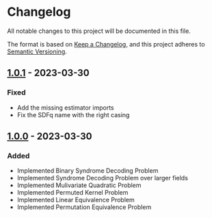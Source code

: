 # Changelog

All notable changes to this project will be documented in this file.

The format is based on [Keep a Changelog](https://keepachangelog.com/en/1.0.0/),
and this project adheres to [Semantic Versioning](https://semver.org/spec/v2.0.0.html).

## [1.0.1] - 2023-03-30

### Fixed

- Add the missing estimator imports
- Fix the SDFq name with the right casing

## [1.0.0] - 2023-03-30

### Added

- Implemented Binary Syndrome Decoding Problem
- Implemented Syndrome Decoding Problem over larger fields
- Implemented Mulivariate Quadratic Problem
- Implemented Permuted Kernel Problem
- Implemented Linear Equivalence Problem
- Implemented Permutation Equivalence Problem

[1.0.1]: https://github.com/CRYPTO-TII/CryptographicEstimators/compare/v1.0.1..v1.0.0
[1.0.0]: https://github.com/CRYPTO-TII/CryptographicEstimators
